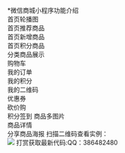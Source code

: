 *微信商城小程序功能介绍  
首页轮播图  
首页推荐商品  
首页新增商品  
首页积分商品  
分类商品展示  
购物车  
我的订单  
我的积分  
我的二维码  
优惠券  
砍价购  
积分签到
商品多图片  
商品详情  
分享商品海报
扫描二维码查看实例：  
![](http://wx.qzl88.com/img/15.png)
打赏获取最新代码:QQ：386482480  
